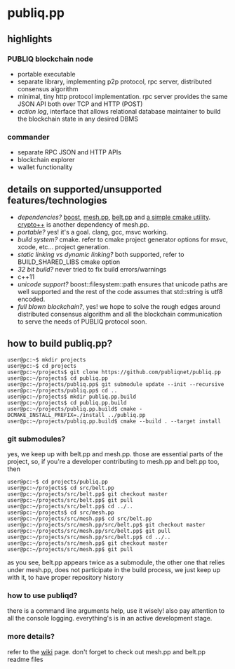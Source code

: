 # publiq.pp

## highlights
### PUBLIQ blockchain node
+ portable executable
+ separate library, implementing p2p protocol, rpc server, distributed consensus algorithm
+ minimal, tiny http protocol implementation. rpc server provides the same JSON API both over TCP and HTTP (POST)
+ *action log*, interface that allows relational database maintainer to build the blockchain state in any desired DBMS
### commander
+ separate RPC JSON and HTTP APIs
+ blockchain explorer
+ wallet functionality

## details on supported/unsupported features/technologies
+ *dependencies?* [boost](https://www.boost.org "boost"), [mesh.pp](https://github.com/publiqnet/mesh.pp "mesh.pp"), [belt.pp](https://github.com/publiqnet/belt.pp "belt.pp") and [a simple cmake utility](https://github.com/publiqnet/cmake_utility "the simple title for the simple cmake utility"). [crypto++](https://www.cryptopp.com/ "crypto++") is another dependency of mesh.pp.
+ *portable?* yes! it's a goal. clang, gcc, msvc working.
+ *build system?* cmake. refer to cmake project generator options for msvc, xcode, etc... project generation.
+ *static linking vs dynamic linking?* both supported, refer to BUILD_SHARED_LIBS cmake option
+ *32 bit build?* never tried to fix build errors/warnings
+ c++11
+ *unicode support?* boost::filesystem::path ensures that unicode paths are well supported and the rest of the code assumes that std::string is utf8 encoded.
+ *full blown blockchain?*, yes! we hope to solve the rough edges around distributed consensus algorithm and all the blockchain communication to serve the needs of PUBLIQ protocol soon.

## how to build publiq.pp?
```console
user@pc:~$ mkdir projects
user@pc:~$ cd projects
user@pc:~/projects$ git clone https://github.com/publiqnet/publiq.pp
user@pc:~/projects$ cd publiq.pp
user@pc:~/projects/publiq.pp$ git submodule update --init --recursive
user@pc:~/projects/publiq.pp$ cd ..
user@pc:~/projects$ mkdir publiq.pp.build
user@pc:~/projects$ cd publiq.pp.build
user@pc:~/projects/publiq.pp.build$ cmake -DCMAKE_INSTALL_PREFIX=./install ../publiq.pp
user@pc:~/projects/publiq.pp.build$ cmake --build . --target install
```

### git submodules?
yes, we keep up with belt.pp and mesh.pp. those are essential parts of the project, so, if you're a developer contributing to mesh.pp and belt.pp too, then
```console
user@pc:~$ cd projects/publiq.pp
user@pc:~/projects$ cd src/belt.pp
user@pc:~/projects/src/belt.pp$ git checkout master
user@pc:~/projects/src/belt.pp$ git pull
user@pc:~/projects/src/belt.pp$ cd ../..
user@pc:~/projects$ cd src/mesh.pp
user@pc:~/projects/src/mesh.pp$ cd src/belt.pp
user@pc:~/projects/src/mesh.pp/src/belt.pp$ git checkout master
user@pc:~/projects/src/mesh.pp/src/belt.pp$ git pull
user@pc:~/projects/src/mesh.pp/src/belt.pp$ cd ../..
user@pc:~/projects/src/mesh.pp$ git checkout master
user@pc:~/projects/src/mesh.pp$ git pull
```
as you see, belt.pp appears twice as a submodule, the other one that relies under mesh.pp, does not participate in the build process, we just keep up with it, to have proper repository history

### how to use publiqd?
there is a command line arguments help, use it wisely!
also pay attention to all the console logging.
everything's is in an active development stage.

### more details?
refer to the [wiki](https://github.com/publiqnet/publiq.pp/wiki "wiki") page.
don't forget to check out mesh.pp and belt.pp readme files

